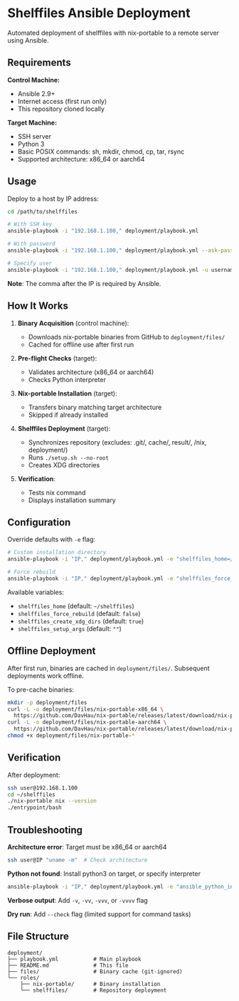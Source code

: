 # Shelffiles Ansible Deployment

Automated deployment of shelffiles with nix-portable to a remote server using Ansible.

## Requirements

**Control Machine:**
- Ansible 2.9+
- Internet access (first run only)
- This repository cloned locally

**Target Machine:**
- SSH server
- Python 3
- Basic POSIX commands: sh, mkdir, chmod, cp, tar, rsync
- Supported architecture: x86_64 or aarch64

## Usage

Deploy to a host by IP address:

```bash
cd /path/to/shelffiles

# With SSH key
ansible-playbook -i "192.168.1.100," deployment/playbook.yml

# With password
ansible-playbook -i "192.168.1.100," deployment/playbook.yml --ask-pass

# Specify user
ansible-playbook -i "192.168.1.100," deployment/playbook.yml -u username --ask-pass
```

**Note**: The comma after the IP is required by Ansible.

## How It Works

1. **Binary Acquisition** (control machine):
   - Downloads nix-portable binaries from GitHub to `deployment/files/`
   - Cached for offline use after first run

2. **Pre-flight Checks** (target):
   - Validates architecture (x86_64 or aarch64)
   - Checks Python interpreter

3. **Nix-portable Installation** (target):
   - Transfers binary matching target architecture
   - Skipped if already installed

4. **Shelffiles Deployment** (target):
   - Synchronizes repository (excludes: .git/, cache/, result/, /nix, deployment/)
   - Runs `./setup.sh --no-root`
   - Creates XDG directories

5. **Verification**:
   - Tests nix command
   - Displays installation summary

## Configuration

Override defaults with `-e` flag:

```bash
# Custom installation directory
ansible-playbook -i "IP," deployment/playbook.yml -e "shelffiles_home=/opt/shelffiles"

# Force rebuild
ansible-playbook -i "IP," deployment/playbook.yml -e "shelffiles_force_rebuild=true"
```

Available variables:
- `shelffiles_home` (default: `~/shelffiles`)
- `shelffiles_force_rebuild` (default: `false`)
- `shelffiles_create_xdg_dirs` (default: `true`)
- `shelffiles_setup_args` (default: `""`)

## Offline Deployment

After first run, binaries are cached in `deployment/files/`. Subsequent deployments work offline.

To pre-cache binaries:
```bash
mkdir -p deployment/files
curl -L -o deployment/files/nix-portable-x86_64 \
  https://github.com/DavHau/nix-portable/releases/latest/download/nix-portable-x86_64
curl -L -o deployment/files/nix-portable-aarch64 \
  https://github.com/DavHau/nix-portable/releases/latest/download/nix-portable-aarch64
chmod +x deployment/files/nix-portable-*
```

## Verification

After deployment:
```bash
ssh user@192.168.1.100
cd ~/shelffiles
./nix-portable nix --version
./entrypoint/bash
```

## Troubleshooting

**Architecture error**: Target must be x86_64 or aarch64
```bash
ssh user@IP "uname -m"  # Check architecture
```

**Python not found**: Install python3 on target, or specify interpreter
```bash
ansible-playbook -i "IP," deployment/playbook.yml -e "ansible_python_interpreter=/usr/bin/python3"
```

**Verbose output**: Add `-v`, `-vv`, `-vvv`, or `-vvvv` flag

**Dry run**: Add `--check` flag (limited support for command tasks)

## File Structure

```
deployment/
├── playbook.yml           # Main playbook
├── README.md              # This file
├── files/                 # Binary cache (git-ignored)
└── roles/
    ├── nix-portable/      # Binary installation
    └── shelffiles/        # Repository deployment
```
